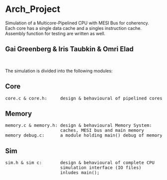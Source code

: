 # Arch_Project
Simulation of a Multicore-Pipelined CPU with MESI Bus for coherency.  
Each core has a single data cache and a singles instruction cache.  
Assembly function for testing are written as well.  
## Gai Greenberg & Iris Taubkin & Omri Elad  
<br>

The simulation is divided into the following modules:
## Core
<pre>
core.c & core.h:     design & behavioural of pipelined cores with cache
</pre>

## Memory
<pre>
memory.c & memory.h: design & behavioural Memory System:
                     caches, MESI bus and main memory
memory_debug.c:      a module holding main() debug of memory system
</pre>

## Sim
<pre>
sim.h & sim c:       design & behavioural of complete CPU  
                     simulation interface (IO files)
                     inludes main();
</pre>

